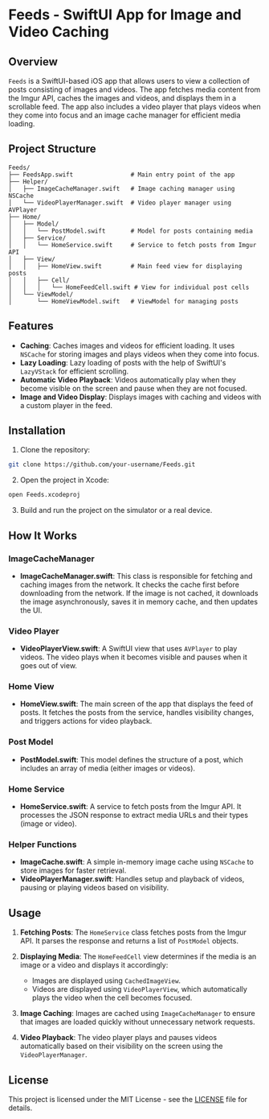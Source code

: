 
# Feeds - SwiftUI App for Image and Video Caching

## Overview

`Feeds` is a SwiftUI-based iOS app that allows users to view a collection of posts consisting of images and videos. The app fetches media content from the Imgur API, caches the images and videos, and displays them in a scrollable feed. The app also includes a video player that plays videos when they come into focus and an image cache manager for efficient media loading.

## Project Structure

```
Feeds/
├── FeedsApp.swift                # Main entry point of the app
├── Helper/
│   ├── ImageCacheManager.swift   # Image caching manager using NSCache
│   └── VideoPlayerManager.swift  # Video player manager using AVPlayer
├── Home/
│   ├── Model/
│   │   └── PostModel.swift       # Model for posts containing media
│   ├── Service/
│   │   └── HomeService.swift     # Service to fetch posts from Imgur API
│   ├── View/
│   │   ├── HomeView.swift        # Main feed view for displaying posts
│   │   ├── Cell/
│   │   │   └── HomeFeedCell.swift # View for individual post cells
│   └── ViewModel/
│       └── HomeViewModel.swift   # ViewModel for managing posts
```

## Features

- **Caching**: Caches images and videos for efficient loading. It uses `NSCache` for storing images and plays videos when they come into focus.
- **Lazy Loading**: Lazy loading of posts with the help of SwiftUI's `LazyVStack` for efficient scrolling.
- **Automatic Video Playback**: Videos automatically play when they become visible on the screen and pause when they are not focused.
- **Image and Video Display**: Displays images with caching and videos with a custom player in the feed.

## Installation

1. Clone the repository:

```bash
git clone https://github.com/your-username/Feeds.git
```

2. Open the project in Xcode:

```bash
open Feeds.xcodeproj
```

3. Build and run the project on the simulator or a real device.

## How It Works

### ImageCacheManager

- **ImageCacheManager.swift**: This class is responsible for fetching and caching images from the network. It checks the cache first before downloading from the network. If the image is not cached, it downloads the image asynchronously, saves it in memory cache, and then updates the UI.

### Video Player

- **VideoPlayerView.swift**: A SwiftUI view that uses `AVPlayer` to play videos. The video plays when it becomes visible and pauses when it goes out of view.

### Home View

- **HomeView.swift**: The main screen of the app that displays the feed of posts. It fetches the posts from the service, handles visibility changes, and triggers actions for video playback.

### Post Model

- **PostModel.swift**: This model defines the structure of a post, which includes an array of media (either images or videos).

### Home Service

- **HomeService.swift**: A service to fetch posts from the Imgur API. It processes the JSON response to extract media URLs and their types (image or video).

### Helper Functions

- **ImageCache.swift**: A simple in-memory image cache using `NSCache` to store images for faster retrieval.
- **VideoPlayerManager.swift**: Handles setup and playback of videos, pausing or playing videos based on visibility.

## Usage

1. **Fetching Posts**: The `HomeService` class fetches posts from the Imgur API. It parses the response and returns a list of `PostModel` objects.
   
2. **Displaying Media**: The `HomeFeedCell` view determines if the media is an image or a video and displays it accordingly:
   - Images are displayed using `CachedImageView`.
   - Videos are displayed using `VideoPlayerView`, which automatically plays the video when the cell becomes focused.

3. **Image Caching**: Images are cached using `ImageCacheManager` to ensure that images are loaded quickly without unnecessary network requests.

4. **Video Playback**: The video player plays and pauses videos automatically based on their visibility on the screen using the `VideoPlayerManager`.

## License

This project is licensed under the MIT License - see the [LICENSE](LICENSE) file for details.
